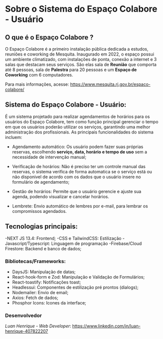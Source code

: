 # Sobre o Sistema do Espaço Colabore - Usuário

## O que é o Espaço Colabore ?

O Espaço Colabore é a primeiro instalação pública dedicada a estudos, reuniões e coworking de Mesquita. Inaugurado em 2022, o espaço possui um ambiente climatizado, com instalações de ponta, conexão a internet e 3 salas que destacam seus serviços. São elas sala de **Reunião** que comporta até 8 pessoas, sala de **Palestra** para 20 pessoas e um **Espaço de Coworking** com 6 computadores.

Para mais informações, acesse: <https://www.mesquita.rj.gov.br/espaco-colabore/>

## Sistema do Espaço Colabore - Usuário:

É um sistema projetado para realizar agendamentos de horários para os usuários do Espaço Colabore, tem como função principal gerenciar o tempo em que os usuários poderão utilizar os serviços, garantindo uma melhor administração dos profissionais. As principais funcionalidades do sistema incluem:

- Agendamento automático: Os usuário podem fazer suas próprias reservas, escolhendo **serviço, data, horário e tempo de uso** sem a necessidade de intervenção manual;

- Verificação de horários: Não é preciso ter um controle manual das reservas, o sistema verifica de forma automatica se o serviço está ou não disponivel de acordo com os dados que o usuário insere no formulário de agendamento;

- Gestão de horários: Permite que o usuário gerencie e ajuste sua agenda, podendo visualizar e cancelar horários.

- Lembrete: Envio automático de lembres por e-mail, para lembrar os compromissos agendados.

## Tecnologias principais:

-NEXT JS 13.4: Frontend;
-CSS e TailwindCSS: Estilização
-Javascript/Typescript: Linguagem de programação
-Firebase/Cloud Firestore: Backend e banco de dados;

### Bibliotecas/Frameworks:

- DaysJS: Manipulação de datas;
- React-hook-form e Zod: Manipulação e Validação de Formulários;
- React-toastify: Notificações toast;
- Headlessui: Componentes de estilização pré prontos (dialogs);
- Nodemailer: Envio de email;
- Axios: Fetch de dados;
- Phosphor Icons: Icones da interface;

### Desenvolvedor

_Luan Henrique - Web Developer_: <https://www.linkedin.com/in/luan-henrique-407822207>
